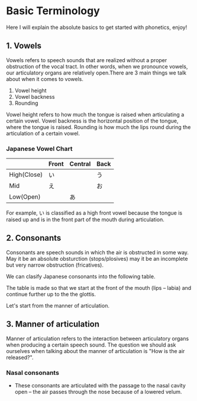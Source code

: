# Basic Terminology

Here I will explain the absolute basics to get started with phonetics, enjoy!

## 1. Vowels

Vowels refers to speech sounds that are realized without a proper obstruction of the vocal tract. In other words, when we pronounce vowels, our articulatory organs are relatively open.There are 3 main things we talk about when it comes to vowels.

1. Vowel height
2. Vowel backness
3. Rounding

Vowel height refers to how much the tongue is raised when articulating a certain vowel. Vowel backness is the horizontal position of the tongue, where the tongue is raised. Rounding is how much the lips round during the articulation of a certain vowel.

### Japanese Vowel Chart

|             | Front | Central | Back |
|-------------|-------|---------|------|
| High(Close) | い    |         | う   |
| Mid         | え    |         | お   |
| Low(Open)   |       | あ      |      |

For example, い is classified as a high front vowel because the tongue is raised up and is in the front part of the mouth during articulation.

## 2. Consonants

Consonants are speech sounds in which the air is obstructed in some way. May it be an absolute obsturction (stops/plosives) may it be an incomplete but very narrow obstruction (fricatives).

We can clasify Japanese consonants into the following table.

The table is made so that we start at the front of the mouth (lips – labia) and continue further up to the the glottis.

Let's start from the manner of articulation.

## 3. Manner of articulation

Manner of articulation refers to the interaction between articulatory organs when producing a certain speech sound. The question we should ask ourselves when talking about the manner of articulation is "How is the air released?".

### Nasal consonants

- These consonants are articulated with the passage to the nasal cavity open – the air passes through the nose because of a lowered velum.
